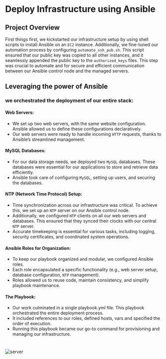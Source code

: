 # Deploy Infrastructure using Ansible
## Project Overview

First things first, we kickstarted our infrastructure setup by using shell scripts to install Ansible on an `EC2` instance. Additionally, we fine-tuned our automation process by configuring `automate_ssh_pub.sh`. This script ensured that our public key was copied to all other instances, and it seamlessly appended the public key to the `authorized_keys` files. This step was crucial to automate and for secure and efficient communication between our Ansible control node and the managed servers.

## Leveraging the power of Ansible
### we orchestrated the deployment of our entire stack:
#### Web Servers:
* We set up two web servers, with the same website configuration. Ansible allowed us to define these configurations declaratively.
* Our web servers were ready to handle incoming `HTTP` requests, thanks to Ansible’s streamlined management.
#### MySQL Databases:
* For our data storage needs, we deployed two `MySQL` databases. These databases were essential for our applications to store and retrieve data efficiently.
* Ansible took care of configuring `MySQL`, setting up users, and securing the databases.
#### NTP (Network Time Protocol) Setup:
* Time synchronization across our infrastructure was critical. To achieve this, we set up an `NTP` server on our Ansible control node.
* Additionally, we configured `NTP` clients on all our web servers and databases. This ensured that they synced their clocks with our central `NTP` server.
* Accurate timekeeping is essential for various tasks, including logging, security certificates, and coordinated system operations.
#### Ansible Roles for Organization:
* To keep our playbook organized and modular, we configured Ansible roles.
* Each role encapsulated a specific functionality (e.g., web server setup, database configuration, `NTP` management).
* Roles allowed us to reuse code, maintain consistency, and simplify playbook maintenance.
#### The Playbook:
* Our work culminated in a single playbook.yml file. This playbook orchestrated the entire deployment process.
* It included references to our roles, defined hosts, vars and specified the order of execution.
* Running this playbook became our go-to command for provisioning and managing our infrastructure.
#
#

![server](https://github.com/MazenMoneim/Ansible-infrastructure/assets/135109542/135c6e7b-5527-4d67-922c-3d8c283ff34e)
